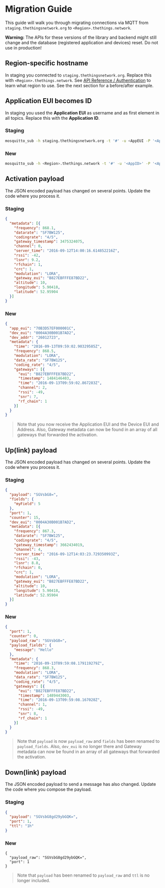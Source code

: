 # Migration Guide

This guide will walk you through migrating connections via MQTT from `staging.thethingsnetwork.org` to `<Region>.thethings.network`.

<div class="alert alert-danger"><strong>Warning:</strong> The APIs for these versions of the library and backend might still change and the database (registered application and devices) reset. Do not use in production!</div>

## Region-specific hostname

In staging you connected to `staging.thethingsnetwork.org`. Replace this with `<Region>.thethings.network`. See [API Reference / Authentication](#authentication) to learn what region to use. See the next section for a before/after example.

## Application EUI becomes ID

In staging you used the **Application EUI** as username and as first element in all topics. Replace this with the **Application ID**.

### Staging

```bash
mosquitto_sub -h staging.thethingsnetwork.org -t '#' -u <AppEUI -P '<AppKey>' -v
```

### New

```bash
mosquitto_sub -h <Region>.thethings.network -t '#' -u '<AppID>' -P '<AppKey>' -v
```

## Activation payload

The JSON encoded payload has changed on several points. Update the code where you process it.

### Staging

```json
{
  "metadata": [{
    "frequency": 868.1,
    "datarate": "SF7BW125",
    "codingrate": "4/5",
    "gateway_timestamp": 3475324075,
    "channel": 0,
    "server_time": "2016-09-12T14:00:16.614852216Z",
    "rssi": -42,
    "lsnr": 9.2,
    "rfchain": 1,
    "crc": 1,
    "modulation": "LORA",
    "gateway_eui": "B827EBFFFE87BD22",
    "altitude": 10,
    "longitude": 5.90418,
    "latitude": 52.95904
  }]
}
```

### New

```json
{
  "app_eui": "70B3D57EF000001C",
  "dev_eui": "0004A30B001B7AD2",
  "dev_addr": "26012723",
  "metadata": {
    "time": "2016-09-13T09:59:02.90329585Z",
    "frequency": 868.5,
    "modulation": "LORA",
    "data_rate": "SF7BW125",
    "coding_rate": "4/5",
    "gateways": [{
      "eui": "B827EBFFFE87BD22",
      "timestamp": 1484146403,
      "time": "2016-09-13T09:59:02.867283Z",
      "channel": 2,
      "rssi": -49,
      "snr": 7,
      "rf_chain": 1
    }]
  }
}
```

> Note that you now receive the Application EUI and the Device EUI and Address. Also, Gateway metadata can now be found in an array of all gateways that forwarded the activation.

## Up(link) payload

The JSON encoded payload has changed on several points. Update the code where you process it.

### Staging

```json
{
  "payload": "SGVsbG8=",
  "fields": {
    "myField": 5
  },
  "port": 1,
  "counter": 15,
  "dev_eui": "0004A30B001B7AD2",
  "metadata": [{
    "frequency": 867.3,
    "datarate": "SF7BW125",
    "codingrate": "4/5",
    "gateway_timestamp": 3662434019,
    "channel": 4,
    "server_time": "2016-09-12T14:03:23.729350993Z",
    "rssi": -43,
    "lsnr": 8.8,
    "rfchain": 0,
    "crc": 1,
    "modulation": "LORA",
    "gateway_eui": "B827EBFFFE87BD22",
    "altitude": 10,
    "longitude": 5.90418,
    "latitude": 52.95904
  }]
}
```

### New

```json
{
  "port": 1,
  "counter": 0,
  "payload_raw": "SGVsbG8=",
  "payload_fields": {
    "message": "Hello"
  },
  "metadata": {
    "time": "2016-09-13T09:59:08.179119279Z",
    "frequency": 868.3,
    "modulation": "LORA",
    "data_rate": "SF7BW125",
    "coding_rate": "4/5",
    "gateways": [{
      "eui": "B827EBFFFE87BD22",
      "timestamp": 1489443003,
      "time": "2016-09-13T09:59:08.167028Z",
      "channel": 1,
      "rssi": -49,
      "snr": 8,
      "rf_chain": 1
    }]
  }
}
```

> Note that `payload` is now `payload_raw` and `fields` has been renamed to `payload_fields`. Also, `dev_eui` is no longer there and Gateway metadata can now be found in an array of all gateways that forwarded the activation.

## Down(link) payload

The JSON encoded payload to send a message has also changed. Update the code where you compose the payload.

### Staging

```json
{
  "payload": "SGVsbG8gd29ybGQK=",
  "port": 1,
  "ttl": "1h"
}
```

### New

```
{
  "payload_raw": "SGVsbG8gd29ybGQK=",
  "port": 1
}
```

> Note that `payload` has been renamed to `payload_raw` and `ttl` is no longer included.
